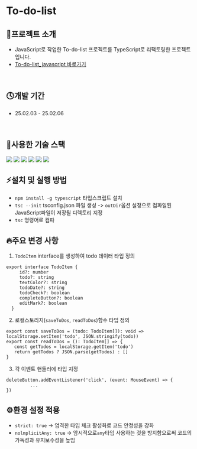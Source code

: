 # To-do-list


## 📌프로젝트 소개
- JavaScript로 작업한 To-do-list 프로젝트를 TypeScript로 리팩토링한 프로젝트 입니다.
- [To-do-list_javascript 바로가기](https://github.com/qdt0650/To-do-list)

<br />

## 🕓개발 기간
- 25.02.03 - 25.02.06

<br />

## 🎯사용한 기술 스택
<img src="https://img.shields.io/badge/Visual Studio-5C2D91?style=flat&logo=Visual Studio&logoColor=white"/>

<img src="https://img.shields.io/badge/HTML5-E34F26?style=flat-square&logo=html5&logoColor=white"/>

<img src="https://img.shields.io/badge/Scss-CC6699?style=flat-square&logo=Scss&logoColor=white"/>

<img src="https://img.shields.io/badge/Git-F05032?style=flat-square&logo=git&logoColor=white"/>

<img src="https://img.shields.io/badge/GitHub-181717?style=flat-square&logo=GitHub&logoColor=white"/>

<img src="https://img.shields.io/badge/Typescript-3178C6?style=flat&logo=typescript&logoColor=white"/>

<br />

## ⚡설치 및 실행 방법
- `npm install -g typescript` 타입스크립트 설치
- `tsc --init` tsconfig.json 파일 생성 -> `outDir`옵션 설정으로 컴파일된 JavaScript파일이 저장될 디렉토리 지정
- `tsc` 명령어로 컴파



## 🔥주요 변경 사항
1) `TodoItem` interface를 생성하여 todo 데이터 타입 정의
```
export interface TodoItem {
     id?: number
     todo?: string
     textColor?: string
     todoDate?: string
     todoCheck?: boolean
     completeButton?: boolean
     editMark?: boolean
  }
```

2) 로컬스토리지(`saveToDos`, `readToDos`)함수 타입 정의
```
export const saveToDos = (todo: TodoItem[]): void => localStorage.setItem('todo', JSON.stringify(todo))
export const readToDos = (): TodoItem[] => {
   const getTodos = localStorage.getItem('todo')
   return getTodos ? JSON.parse(getTodos) : []
}
```

3) 각 이벤트 핸들러에 타입 지정
```
deleteButton.addEventListener('click', (event: MouseEvent) => {
         ...
})
```

## ⚙️환경 설정 적용
- `strict: true` -> 엄격한 타입 체크 활성화로 코드 안정성을 강화
- `nolmplicitAny: true` -> 암시적으로`any`타입 사용하는 것을 방지함으로써 코드의 가독성과 유지보수성을 높임 



